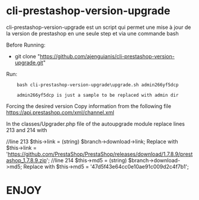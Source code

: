 # cli-prestashop-version-upgrade
cli-prestashop-version-upgrade est un script qui permet une mise à jour de la version de prestashop en une seule step et via une commande bash

Before Running:

  - git clone "https://github.com/ajenguianis/cli-prestashop-version-upgrade.git"

Run:

~~~
    bash cli-prestashop-version-upgrade\upgrade.sh admin266yf5dcp
    
    admin266yf5dcp is just a sample to be replaced with admin dir
~~~

Forcing the desired version
Copy information from the following file
https://api.prestashop.com/xml/channel.xml

In the classes/Upgrader.php file of the autoupgrade module
replace lines 213 and 214 with

//line 213 $this->link = (string) $branch->download->link;
Replace with
$this->link = 'https://github.com/PrestaShop/PrestaShop/releases/download/1.7.8.9/prestashop_1.7.8.9.zip';
//line 214 $this->md5 = (string) $branch->download->md5;
Replace with
$this->md5 = '47d5f43e64cc0e10ae91c009d2c4f7b1';


**ENJOY**
=======
